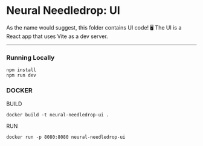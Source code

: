 # **Neural Needledrop:** UI
As the name would suggest, this folder contains UI code! 🖥️ The UI is a React app that uses Vite as a dev server. 

----
### Running Locally

```
npm install
npm run dev
```

### DOCKER

BUILD
```
docker build -t neural-needledrop-ui .
```

RUN
```
docker run -p 8080:8080 neural-needledrop-ui
```
 